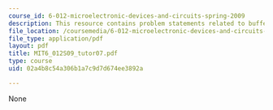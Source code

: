 ```yaml
---
course_id: 6-012-microelectronic-devices-and-circuits-spring-2009
description: This resource contains problem statements related to buffer and XOR gates.
file_location: /coursemedia/6-012-microelectronic-devices-and-circuits-spring-2009/02a4b8c54a306b1a7c9d7d674ee3892a_MIT6_012S09_tutor07.pdf
file_type: application/pdf
layout: pdf
title: MIT6_012S09_tutor07.pdf
type: course
uid: 02a4b8c54a306b1a7c9d7d674ee3892a

---
```

None